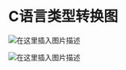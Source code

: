 # C语言类型转换图

![在这里插入图片描述](https://github.com/ChenYikunReal/c_training/blob/master/images/c-usual-arithmetic-conversion.png?x-oss-process=image/watermark,type_ZmFuZ3poZW5naGVpdGk,shadow_10,text_aHR0cHM6Ly9ibG9nLmNzZG4ubmV0L3dlaXhpbl80Mzg5NjMxOA==,size_16,color_FFFFFF,t_70)



![在这里插入图片描述](https://github.com/ChenYikunReal/c_training/blob/master/images/c-type-change.png?x-oss-process=image/watermark,type_ZmFuZ3poZW5naGVpdGk,shadow_10,text_aHR0cHM6Ly9ibG9nLmNzZG4ubmV0L3dlaXhpbl80Mzg5NjMxOA==,size_16,color_FFFFFF,t_70)
